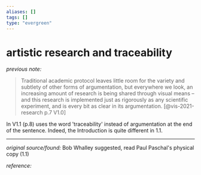 ```yaml
---
aliases: []
tags: []
type: "evergreen"
---
```


# artistic research and traceability

_previous note:_ 

> Traditional academic protocol leaves little room for the variety and subtlety of other forms of argumentation, but everywhere we look, an increasing amount of research is being shared through visual means – and this research is implemented just as rigorously as any scientific experiment, and is every bit as clear in its argumentation. [@vis-2021-research p.7 V1.0]

In V1.1 (p.8) uses the word 'traceability' instead of argumentation at the end of the sentence.
Indeed, the Introduction is quite different in 1.1.

---

_original source/found:_ Bob Whalley suggested, read Paul Paschal's physical copy (1.1)

_reference:_ 



